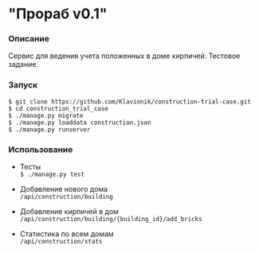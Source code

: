 # "Прораб v0.1"

### Описание

Сервис для ведения учета положенных в доме кирпичей. Тестовое задание.

### Запуск

`$ git clone https://github.com/Klavionik/construction-trial-case.git`  
`$ cd construction_trial_case`  
`$ ./manage.py migrate`  
`$ ./manage.py loaddata construction.json`  
`$ ./manage.py runserver`

### Использование

* Тесты  
`$ ./manage.py test`

* Добавление нового дома  
`/api/construction/building`

* Добавление кирпичей в дом  
`/api/construction/building/{building_id}/add_bricks`

* Статистика по всем домам  
`/api/construction/stats`

